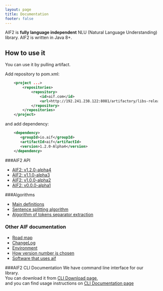 ```yaml
---
layout: page
title: Documentation
footer: false
---
```

 
AIF2 is **fully language independent** NLU (Natural Language Understanding) library. AIF2 is written in Java 8+. 

## How to use it

You can use it by pulling artifact. 

Add repository to pom.xml:
``` xml
    <project ...>
        <repositories>
            <repository>
                <id>aif.com</id>
                <url>http://192.241.238.122:8081/artifactory/libs-release-local/</url>
            </repository>
        </repositories>
    </project>
```
and add dependency:
``` xml
    <dependency>
       <groupId>io.aif</groupId>
       <artifactId>aif</artifactId>
       <version>1.2.0-Alpha4</version>
    </dependency> 
```
###AIF2 API
* [AIF2: v1.2.0-alpha4](/docs/aif2-lib/alpha4/)
* [AIF2: v1.1.0-alpha3](/docs/aif2-lib/alpha3/)
* [AIF2: v1.0.0-alpha2](/docs/aif2-lib/alpha2/)
* [AIF2: v0.0.0-alpha1](/docs/aif2-lib/alpha1/)

###Algorithms
* [Main definitions](./algorithm/main-definitions.html)
* [Sentence splitting algorithm](./algorithm/sentence-splitting.html)
* [Algorithm of tokens separator extraction](./algorithm/token-separator-extraction.html)

### Other AIF documentation
* [Road map](./common/road-map.html)
* [ChangeLog](./common/changelog.html)
* [Environment](./common/environment.html)
* [How version number is chosen](./common/how-version-number-is-chosen.html)
* [Software that uses aif](./common/software-that-uses-aif.html)

###AIF2 CLI Documentation
We have command line interface for our library.  
You can download it from [CLI Download page](/downloads/cli.html "CLI Download page"),  
and you can find usage instructions on [CLI Documentation page](/docs/aif-cli/ "CLI Documentation page")
